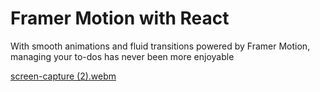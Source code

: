 # Framer Motion with React 
With smooth animations and fluid transitions powered by Framer Motion, managing your to-dos has never been more enjoyable

[screen-capture (2).webm](https://github.com/RizwanSabir/Framer-Motion-React-TODO-list/assets/125357675/b9c5a2ee-f674-45c2-adb3-f48b0725a853)
